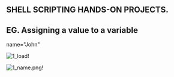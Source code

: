 ## SHELL SCRIPTING HANDS-ON PROJECTS.

 ## EG. Assigning a value to a variable
name="John"

![1_load!](./img/12_calculations.png)

![1_name.png!](./img/1_name.png)
